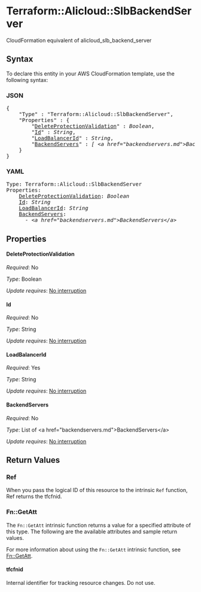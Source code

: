 # Terraform::Alicloud::SlbBackendServer

CloudFormation equivalent of alicloud_slb_backend_server

## Syntax

To declare this entity in your AWS CloudFormation template, use the following syntax:

### JSON

<pre>
{
    "Type" : "Terraform::Alicloud::SlbBackendServer",
    "Properties" : {
        "<a href="#deleteprotectionvalidation" title="DeleteProtectionValidation">DeleteProtectionValidation</a>" : <i>Boolean</i>,
        "<a href="#id" title="Id">Id</a>" : <i>String</i>,
        "<a href="#loadbalancerid" title="LoadBalancerId">LoadBalancerId</a>" : <i>String</i>,
        "<a href="#backendservers" title="BackendServers">BackendServers</a>" : <i>[ &lt;a href=&#34;backendservers.md&#34;&gt;BackendServers&lt;/a&gt;, ... ]</i>
    }
}
</pre>

### YAML

<pre>
Type: Terraform::Alicloud::SlbBackendServer
Properties:
    <a href="#deleteprotectionvalidation" title="DeleteProtectionValidation">DeleteProtectionValidation</a>: <i>Boolean</i>
    <a href="#id" title="Id">Id</a>: <i>String</i>
    <a href="#loadbalancerid" title="LoadBalancerId">LoadBalancerId</a>: <i>String</i>
    <a href="#backendservers" title="BackendServers">BackendServers</a>: <i>
      - &lt;a href=&#34;backendservers.md&#34;&gt;BackendServers&lt;/a&gt;</i>
</pre>

## Properties

#### DeleteProtectionValidation

_Required_: No

_Type_: Boolean

_Update requires_: [No interruption](https://docs.aws.amazon.com/AWSCloudFormation/latest/UserGuide/using-cfn-updating-stacks-update-behaviors.html#update-no-interrupt)

#### Id

_Required_: No

_Type_: String

_Update requires_: [No interruption](https://docs.aws.amazon.com/AWSCloudFormation/latest/UserGuide/using-cfn-updating-stacks-update-behaviors.html#update-no-interrupt)

#### LoadBalancerId

_Required_: Yes

_Type_: String

_Update requires_: [No interruption](https://docs.aws.amazon.com/AWSCloudFormation/latest/UserGuide/using-cfn-updating-stacks-update-behaviors.html#update-no-interrupt)

#### BackendServers

_Required_: No

_Type_: List of &lt;a href=&#34;backendservers.md&#34;&gt;BackendServers&lt;/a&gt;

_Update requires_: [No interruption](https://docs.aws.amazon.com/AWSCloudFormation/latest/UserGuide/using-cfn-updating-stacks-update-behaviors.html#update-no-interrupt)

## Return Values

### Ref

When you pass the logical ID of this resource to the intrinsic `Ref` function, Ref returns the tfcfnid.

### Fn::GetAtt

The `Fn::GetAtt` intrinsic function returns a value for a specified attribute of this type. The following are the available attributes and sample return values.

For more information about using the `Fn::GetAtt` intrinsic function, see [Fn::GetAtt](https://docs.aws.amazon.com/AWSCloudFormation/latest/UserGuide/intrinsic-function-reference-getatt.html).

#### tfcfnid

Internal identifier for tracking resource changes. Do not use.


